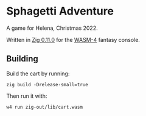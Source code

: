 # Sphagetti Adventure

A game for Helena, Christmas 2022.

Written in [Zig 0.11.0](https://ziglang.org/download/) for the
[WASM-4](https://wasm4.org) fantasy console.

## Building

Build the cart by running:

```shell
zig build -Drelease-small=true
```

Then run it with:

```shell
w4 run zig-out/lib/cart.wasm
```
